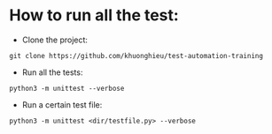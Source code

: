 # How to run all the test:

- Clone the project: 
```
git clone https://github.com/khuonghieu/test-automation-training
```  

- Run all the tests:
```
python3 -m unittest --verbose
```

- Run a certain test file:
```
python3 -m unittest <dir/testfile.py> --verbose
```
